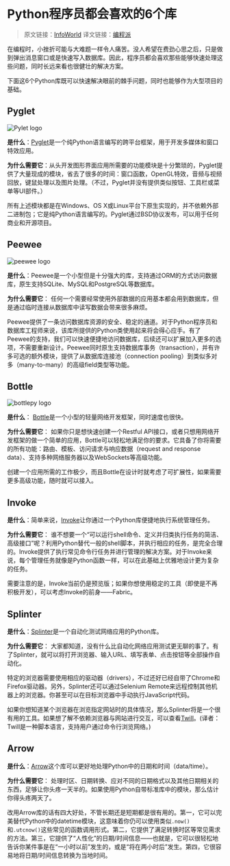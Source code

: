 # Python程序员都会喜欢的6个库

> 原文链接：[InfoWorld](http://www.infoworld.com/article/3008915/application-development/6-python-libraries-every-programmer-will-love.html)
> 译文链接：[编程派](http://codingpy.com/article/6-python-libraries-every-programmer-will-love/)

在编程时，小挫折可能与大难题一样令人痛苦。没人希望在费劲心思之后，只是做到弹出消息窗口或是快速写入数据库。因此，程序员都会喜欢那些能够快速处理这些问题，同时长远来看也很健壮的解决方案。

下面这6个Python库既可以快速解决眼前的棘手问题，同时也能够作为大型项目的基础。

## Pyglet

![Pylet logo](http://www.geeks3d.com/public/jegx/201001/pyglet.jpg)

**是什么**：[Pyglet](https://bitbucket.org/pyglet/pyglet/wiki/Home)是一个纯Python语言编写的跨平台框架，用于开发多媒体和窗口特效应用。

**为什么需要它**：从头开发图形界面应用所需要的功能模块是十分繁琐的，Pyglet提供了大量现成的模块，省去了很多的时间：窗口函数，OpenGL特效，音频与视频回放，键鼠处理以及图片处理。（不过，Pyglet并没有提供类似按钮、工具栏或菜单等UI部件。）

所有上述模块都是在Windows、OS X或Linux平台下原生实现的，并不依赖外部二进制包；它是纯Python语言编写的。Pyglet通过BSD协议发布，可以用于任何商业和开源项目。

## Peewee

![peewee logo](http://docs.peewee-orm.com/en/latest/_images/peewee-logo.png)

**是什么**：Peewee是一个小型但是十分强大的库，支持通过ORM的方式访问数据库，原生支持SQLite、MySQL和PostgreSQL等数据库。

**为什么需要它**： 任何一个需要经常使用外部数据的应用基本都会用到数据库，但是通过临时连接从数据库中读写数据会带来很多麻烦。

Peewee提供了一条访问数据库资源的安全、稳定的通道。对于Python程序员和数据库工程师来说，该库所提供的Python类使用起来将会得心应手。有了Peewee的支持，我们可以快速便捷地访问数据库，后续还可以扩展加入更多的选项，不需要重新设计。Peewee同时原生支持数据库事务（transaction），并有许多可选的额外模块，提供了从数据库连接池（connection pooling）到类似多对多（many-to-many）的高级field类型等功能。

## Bottle

![bottlepy logo](http://bottlepy.org/docs/dev/_static/logo_nav.png)

**是什么**： [Bottle](http://bottlepy.org/)是一个小型的轻量网络开发框架，同时速度也很快。

**为什么需要它**： 如果你只是想快速创建一个Restful API接口，或者只想用网络开发框架的做一个简单的应用，Bottle可以轻松地满足你的要求。它具备了你将需要的所有功能：路由、模板、访问请求与响应数据（request and response data）、支持多种网络服务器以及WebSockets等高级功能。

创建一个应用所需的工作极少，而且Bottle在设计时就考虑了可扩展性，如果需要更多高级功能，随时就可以接入。

## Invoke

**是什么**：简单来说，[Invoke](http://www.pyinvoke.org/)让你通过一个Python库便捷地执行系统管理任务。

**为什么需要它**： 谁不想要一个“可以运行shell命令、定义并归类执行任务的简洁、高级接口”呢？利用Python替代一般的shell脚本，并执行相应的任务，是完全合理的。Invoke提供了执行常见命令行任务并进行管理的解决方案。对于Invoke来说，每个管理任务就像是Python函数一样，可以在此基础上优雅地设计更为复杂的任务。

需要注意的是，Invoke当前仍是预览版；如果你想使用稳定的工具（即使是不再积极开发），可以考虑Invoke的前身——Fabric。

## Splinter

**是什么**：[Splinter](https://splinter.readthedocs.org/en/latest/)是一个自动化测试网络应用的Python库。

**为什么需要它**： 大家都知道，没有什么比自动化网络应用测试更无聊的事了。有了Splinter，就可以将打开浏览器、输入URL、填写表单、点击按钮等全部操作自动化。

特定的浏览器需要使用相应的驱动器（drivers），不过还好已经自带了Chrome和Firefox驱动器。另外，Splinter还可以通过Selenium Remote来远程控制其他机器上的浏览器。你甚至可以在目标浏览器中手动执行JavaScript代码。

如果你想知道某个浏览器在浏览指定网站时的具体情况，那么Splinter将是一个很有用的工具。如果想了解不依赖浏览器与网站进行交互，可以查看[Twill](http://twill.idyll.org/)。(译者：Twill是一种脚本语言，支持用户通过命令行浏览网络。)

## Arrow

**是什么**：[Arrow](https://github.com/crsmithdev/arrow)这个库可以更好地处理Python中的日期和时间（data/time）。

**为什么需要它**： 处理时区、日期转换、应对不同的日期格式以及其他日期相关的东西，足够让你头疼一天半的。如果使用Python自带标准库中的模块，那么估计你得头疼两天了。

改用Arrow库的话有四大好处，不管长期还是短期都是很有用的。第一，它可以完美替代Python中的datetime模块，这意味着你仍可以使用类似`.now()`和`.utcnow()`这些常见的函数调用形式。第二，它提供了满足转换时区等常见需求的方法。第三，它提供了“人性化”的日期/时间信息——也就是，它可以很轻松地告诉你某件事是在“一小时以前”发生的，或是“将在两小时后”发生。第四，它很容易地将日期/时间信息转换为当地时间。
